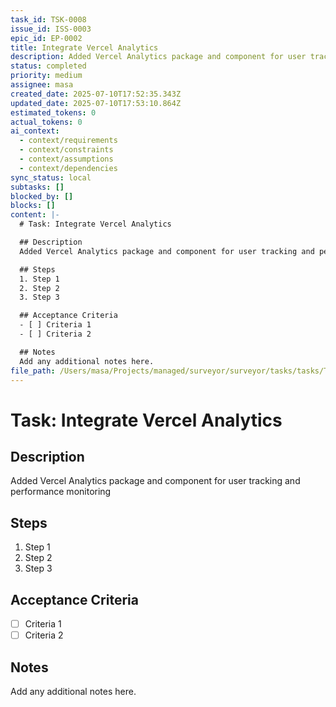 ```yaml
---
task_id: TSK-0008
issue_id: ISS-0003
epic_id: EP-0002
title: Integrate Vercel Analytics
description: Added Vercel Analytics package and component for user tracking and performance monitoring
status: completed
priority: medium
assignee: masa
created_date: 2025-07-10T17:52:35.343Z
updated_date: 2025-07-10T17:53:10.864Z
estimated_tokens: 0
actual_tokens: 0
ai_context:
  - context/requirements
  - context/constraints
  - context/assumptions
  - context/dependencies
sync_status: local
subtasks: []
blocked_by: []
blocks: []
content: |-
  # Task: Integrate Vercel Analytics

  ## Description
  Added Vercel Analytics package and component for user tracking and performance monitoring

  ## Steps
  1. Step 1
  2. Step 2
  3. Step 3

  ## Acceptance Criteria
  - [ ] Criteria 1
  - [ ] Criteria 2

  ## Notes
  Add any additional notes here.
file_path: /Users/masa/Projects/managed/surveyor/surveyor/tasks/tasks/TSK-0008-integrate-vercel-analytics.md
---
```


# Task: Integrate Vercel Analytics

## Description
Added Vercel Analytics package and component for user tracking and performance monitoring

## Steps
1. Step 1
2. Step 2
3. Step 3

## Acceptance Criteria
- [ ] Criteria 1
- [ ] Criteria 2

## Notes
Add any additional notes here.
